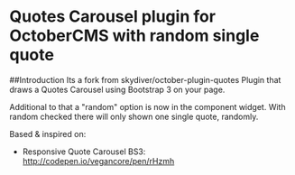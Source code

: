 # Quotes Carousel plugin for OctoberCMS with random single quote

##Introduction
Its a fork from skydiver/october-plugin-quotes Plugin that draws a Quotes Carousel using Bootstrap 3 on your page.

Additional to that a "random" option is now in the component widget. With random checked there will only shown one single quote, randomly.

Based & inspired on:
- Responsive Quote Carousel BS3: http://codepen.io/vegancore/pen/rHzmh